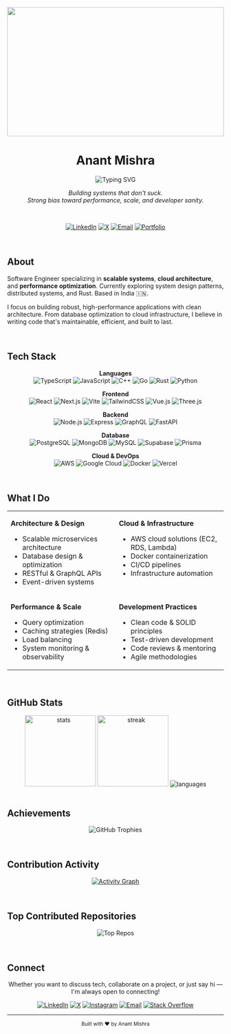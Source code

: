 <div align="center">

<img src="https://i.pinimg.com/originals/18/6b/94/186b943fad4a9b79f5e85f05a1b7a232.gif" width="100%" height="300px" style="object-fit: cover;"/>

# Anant Mishra

<img src="https://readme-typing-svg.demolab.com?font=Inter&weight=500&size=20&duration=4000&pause=1000&color=58A6FF&center=true&vCenter=true&width=600&lines=Software+Engineer;Building+scalable+systems;TypeScript+%7C+Go+%7C+Rust+%7C+C%2B%2B;Cloud+Architecture+%26+DevOps" alt="Typing SVG" />

<br/>

<p align="center">
  <em>Building systems that don't suck.<br/>Strong bias toward performance, scale, and developer sanity.</em>
</p>

<br/>

<p align="center">
  <a href="https://linkedin.com/in/anntmishra"><img src="https://img.shields.io/badge/LinkedIn-0A66C2?style=flat-square&logo=linkedin&logoColor=white" alt="LinkedIn"/></a>
  <a href="https://x.com/marlspliff"><img src="https://img.shields.io/badge/X-000000?style=flat-square&logo=x&logoColor=white" alt="X"/></a>
  <a href="mailto:anantmishra249@gmail.com"><img src="https://img.shields.io/badge/Email-EA4335?style=flat-square&logo=gmail&logoColor=white" alt="Email"/></a>
  <a href="#"><img src="https://img.shields.io/badge/Portfolio-18181B?style=flat-square&logo=vercel&logoColor=white" alt="Portfolio"/></a>
</p>

</div>

<br/>

## About

Software Engineer specializing in **scalable systems**, **cloud architecture**, and **performance optimization**. Currently exploring system design patterns, distributed systems, and Rust. Based in India 🇮🇳.

I focus on building robust, high-performance applications with clean architecture. From database optimization to cloud infrastructure, I believe in writing code that's maintainable, efficient, and built to last.

<br/>

## Tech Stack

<div align="center">

**Languages**  
![TypeScript](https://img.shields.io/badge/TypeScript-3178C6?style=flat-square&logo=typescript&logoColor=white)
![JavaScript](https://img.shields.io/badge/JavaScript-F7DF1E?style=flat-square&logo=javascript&logoColor=black)
![C++](https://img.shields.io/badge/C++-00599C?style=flat-square&logo=c%2B%2B&logoColor=white)
![Go](https://img.shields.io/badge/Go-00ADD8?style=flat-square&logo=go&logoColor=white)
![Rust](https://img.shields.io/badge/Rust-000000?style=flat-square&logo=rust&logoColor=white)
![Python](https://img.shields.io/badge/Python-3776AB?style=flat-square&logo=python&logoColor=white)

**Frontend**  
![React](https://img.shields.io/badge/React-61DAFB?style=flat-square&logo=react&logoColor=black)
![Next.js](https://img.shields.io/badge/Next.js-000000?style=flat-square&logo=next.js&logoColor=white)
![Vite](https://img.shields.io/badge/Vite-646CFF?style=flat-square&logo=vite&logoColor=white)
![TailwindCSS](https://img.shields.io/badge/Tailwind-06B6D4?style=flat-square&logo=tailwind-css&logoColor=white)
![Vue.js](https://img.shields.io/badge/Vue.js-4FC08D?style=flat-square&logo=vue.js&logoColor=white)
![Three.js](https://img.shields.io/badge/Three.js-000000?style=flat-square&logo=three.js&logoColor=white)

**Backend**  
![Node.js](https://img.shields.io/badge/Node.js-339933?style=flat-square&logo=node.js&logoColor=white)
![Express](https://img.shields.io/badge/Express-000000?style=flat-square&logo=express&logoColor=white)
![GraphQL](https://img.shields.io/badge/GraphQL-E10098?style=flat-square&logo=graphql&logoColor=white)
![FastAPI](https://img.shields.io/badge/FastAPI-009688?style=flat-square&logo=fastapi&logoColor=white)

**Database**  
![PostgreSQL](https://img.shields.io/badge/PostgreSQL-4169E1?style=flat-square&logo=postgresql&logoColor=white)
![MongoDB](https://img.shields.io/badge/MongoDB-47A248?style=flat-square&logo=mongodb&logoColor=white)
![MySQL](https://img.shields.io/badge/MySQL-4479A1?style=flat-square&logo=mysql&logoColor=white)
![Supabase](https://img.shields.io/badge/Supabase-3FCF8E?style=flat-square&logo=supabase&logoColor=white)
![Prisma](https://img.shields.io/badge/Prisma-2D3748?style=flat-square&logo=prisma&logoColor=white)

**Cloud & DevOps**  
![AWS](https://img.shields.io/badge/AWS-232F3E?style=flat-square&logo=amazon-aws&logoColor=white)
![Google Cloud](https://img.shields.io/badge/GCP-4285F4?style=flat-square&logo=google-cloud&logoColor=white)
![Docker](https://img.shields.io/badge/Docker-2496ED?style=flat-square&logo=docker&logoColor=white)
![Vercel](https://img.shields.io/badge/Vercel-000000?style=flat-square&logo=vercel&logoColor=white)

</div>

<br/>

## What I Do

<table>
<tr>
<td width="50%" valign="top">

**Architecture & Design**
- Scalable microservices architecture
- Database design & optimization
- RESTful & GraphQL APIs
- Event-driven systems

</td>
<td width="50%" valign="top">

**Cloud & Infrastructure**
- AWS cloud solutions (EC2, RDS, Lambda)
- Docker containerization
- CI/CD pipelines
- Infrastructure automation

</td>
</tr>
<tr>
<td width="50%" valign="top">

**Performance & Scale**
- Query optimization
- Caching strategies (Redis)
- Load balancing
- System monitoring & observability

</td>
<td width="50%" valign="top">

**Development Practices**
- Clean code & SOLID principles
- Test-driven development
- Code reviews & mentoring
- Agile methodologies

</td>
</tr>
</table>

<br/>

## GitHub Stats

<div align="center">
  
<img src="https://github-readme-stats.vercel.app/api?username=anntmishra&show_icons=true&hide_border=true&bg_color=0d1117&title_color=58a6ff&icon_color=1f6feb&text_color=c9d1d9&hide_title=true&include_all_commits=true&count_private=true" height="165" alt="stats"/>
<img src="https://github-readme-streak-stats.herokuapp.com/?user=anntmishra&hide_border=true&background=0d1117&ring=58a6ff&fire=58a6ff&currStreakLabel=58a6ff&stroke=30363d&currStreakNum=58a6ff&sideNums=58a6ff&sideLabels=8b949e&dates=8b949e" height="165" alt="streak"/>

<img src="https://github-readme-stats.vercel.app/api/top-langs/?username=anntmishra&layout=compact&hide_border=true&bg_color=0d1117&title_color=58a6ff&text_color=c9d1d9&hide_title=true&langs_count=6" alt="languages"/>

</div>

<br/>

## Achievements

<div align="center">

![GitHub Trophies](https://github-profile-trophy.vercel.app/?username=anntmishra&theme=algolia&no-frame=true&no-bg=false&margin-w=8&margin-h=8&row=2&column=4)

</div>

<br/>

## Contribution Activity

<div align="center">

[![Activity Graph](https://github-readme-activity-graph.vercel.app/graph?username=anntmishra&bg_color=0d1117&color=58a6ff&line=1f6feb&point=58a6ff&area=true&hide_border=true&custom_title=Contribution%20Activity)](https://github.com/anntmishra/github-readme-activity-graph)

</div>

<br/>

## Top Contributed Repositories

<div align="center">

![Top Repos](https://github-contributor-stats.vercel.app/api?username=anntmishra&limit=5&theme=github_dark&combine_all_yearly_contributions=true&hide_border=true)

</div>

<br/>

## Connect

<div align="center">

<p>Whether you want to discuss tech, collaborate on a project, or just say hi — I'm always open to connecting!</p>

<p align="center">
  <a href="https://linkedin.com/in/anntmishra"><img src="https://img.shields.io/badge/LinkedIn-0A66C2?style=flat-square&logo=linkedin&logoColor=white" alt="LinkedIn"/></a>
  <a href="https://x.com/marlspliff"><img src="https://img.shields.io/badge/X-000000?style=flat-square&logo=x&logoColor=white" alt="X"/></a>
  <a href="https://instagram.com/anantm.27"><img src="https://img.shields.io/badge/Instagram-E4405F?style=flat-square&logo=instagram&logoColor=white" alt="Instagram"/></a>
  <a href="mailto:anantmishra249@gmail.com"><img src="https://img.shields.io/badge/Email-EA4335?style=flat-square&logo=gmail&logoColor=white" alt="Email"/></a>
  <a href="https://stackoverflow.com/users/26405441"><img src="https://img.shields.io/badge/Stack_Overflow-F58025?style=flat-square&logo=stack-overflow&logoColor=white" alt="Stack Overflow"/></a>
</p>

</div>

---

<div align="center">
  
<sub>Built with ❤️ by Anant Mishra</sub>

</div>
